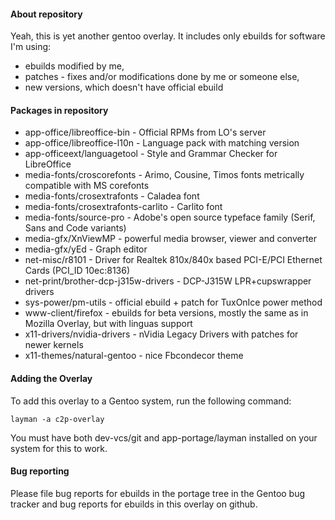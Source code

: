 #### About repository

Yeah, this is yet another gentoo overlay.
It includes only ebuilds for software I'm using:
* ebuilds modified by me,
* patches - fixes and/or modifications done by me or someone else,
* new versions, which doesn't have official ebuild

#### Packages in repository

* app-office/libreoffice-bin - Official RPMs from LO's server
* app-office/libreoffice-l10n - Language pack with matching version
* app-officeext/languagetool - Style and Grammar Checker for LibreOffice
* media-fonts/croscorefonts - Arimo, Cousine, Timos fonts metrically compatible with MS corefonts
* media-fonts/crosextrafonts - Caladea font
* media-fonts/crosextrafonts-carlito - Carlito font
* media-fonts/source-pro - Adobe's open source typeface family (Serif, Sans and Code variants)
* media-gfx/XnViewMP - powerful media browser, viewer and converter
* media-gfx/yEd - Graph editor
* net-misc/r8101 - Driver for Realtek 810x/840x based PCI-E/PCI Ethernet Cards (PCI_ID 10ec:8136)
* net-print/brother-dcp-j315w-drivers - DCP-J315W LPR+cupswrapper drivers
* sys-power/pm-utils - official ebuild + patch for TuxOnIce power method
* www-client/firefox - ebuilds for beta versions, mostly the same as in Mozilla Overlay, but with linguas support
* x11-drivers/nvidia-drivers - nVidia Legacy Drivers with patches for newer kernels
* x11-themes/natural-gentoo - nice Fbcondecor theme

#### Adding the Overlay

To add this overlay to a Gentoo system, run the following command:

    layman -a c2p-overlay

You must have both dev-vcs/git and app-portage/layman installed on your system 
for this to work.

#### Bug reporting

Please file bug reports for ebuilds in the portage tree in the Gentoo bug 
tracker and bug reports for ebuilds in this overlay on github.
